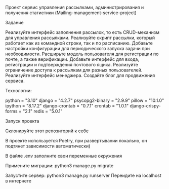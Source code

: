 Проект сервис управления рассылками, администрирования и получения статистики (Mailing-management-service-project)

Задание

Реализуйте интерфейс заполнения рассылок, то есть CRUD-механизм для управления рассылками. 
Реализуйте скрипт рассылки, который работает как из командной строки, так и по расписанию.
Добавьте настройки конфигурации для периодического запуска задачи при необходимости.
Расширьте модель пользователя для регистрации по почте, а также верификации.
Добавьте интерфейс для входа, регистрации и подтверждения почтового ящика.
Реализуйте ограничение доступа к рассылкам для разных пользователей.
Реализуйте интерфейс менеджера.
Создайте блог для продвижения сервиса.

Технологии:

python = "3.10"
django = "4.2.7"
psycopg2-binary = "2.9.9"
pillow = "10.1.0"
ipython = "8.17.2"
django-crontab = "0.7.1"
crontab = "1.0.1"
django-crispy-forms = "2.1"
redis = "5.0.1"

Запуск проекта

Склонируйте этот репозиторий к себе

В проекте используется Poetry, при развертывании локально, он подтянет зависимости автоматически) 

В файле .env заполните свои переменные окружения

Примените миграции:
    python3 manage.py migrate

Запустите сервер:
    python3 manage.py runserver
Переидите на localhost в интернете

